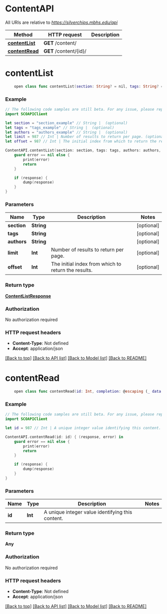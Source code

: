 # ContentAPI

All URIs are relative to *https://silverchips.mbhs.edu/api*

Method | HTTP request | Description
------------- | ------------- | -------------
[**contentList**](ContentAPI.md#contentlist) | **GET** /content/ | 
[**contentRead**](ContentAPI.md#contentread) | **GET** /content/{id}/ | 


# **contentList**
```swift
    open class func contentList(section: String? = nil, tags: String? = nil, authors: String? = nil, limit: Int? = nil, offset: Int? = nil, completion: @escaping (_ data: ContentListResponse?, _ error: Error?) -> Void)
```



### Example 
```swift
// The following code samples are still beta. For any issue, please report via http://github.com/OpenAPITools/openapi-generator/issues/new
import SCOAPIClient

let section = "section_example" // String |  (optional)
let tags = "tags_example" // String |  (optional)
let authors = "authors_example" // String |  (optional)
let limit = 987 // Int | Number of results to return per page. (optional)
let offset = 987 // Int | The initial index from which to return the results. (optional)

ContentAPI.contentList(section: section, tags: tags, authors: authors, limit: limit, offset: offset) { (response, error) in
    guard error == nil else {
        print(error)
        return
    }

    if (response) {
        dump(response)
    }
}
```

### Parameters

Name | Type | Description  | Notes
------------- | ------------- | ------------- | -------------
 **section** | **String** |  | [optional] 
 **tags** | **String** |  | [optional] 
 **authors** | **String** |  | [optional] 
 **limit** | **Int** | Number of results to return per page. | [optional] 
 **offset** | **Int** | The initial index from which to return the results. | [optional] 

### Return type

[**ContentListResponse**](ContentListResponse.md)

### Authorization

No authorization required

### HTTP request headers

 - **Content-Type**: Not defined
 - **Accept**: application/json

[[Back to top]](#) [[Back to API list]](../README.md#documentation-for-api-endpoints) [[Back to Model list]](../README.md#documentation-for-models) [[Back to README]](../README.md)

# **contentRead**
```swift
    open class func contentRead(id: Int, completion: @escaping (_ data: Any?, _ error: Error?) -> Void)
```



### Example 
```swift
// The following code samples are still beta. For any issue, please report via http://github.com/OpenAPITools/openapi-generator/issues/new
import SCOAPIClient

let id = 987 // Int | A unique integer value identifying this content.

ContentAPI.contentRead(id: id) { (response, error) in
    guard error == nil else {
        print(error)
        return
    }

    if (response) {
        dump(response)
    }
}
```

### Parameters

Name | Type | Description  | Notes
------------- | ------------- | ------------- | -------------
 **id** | **Int** | A unique integer value identifying this content. | 

### Return type

**Any**

### Authorization

No authorization required

### HTTP request headers

 - **Content-Type**: Not defined
 - **Accept**: application/json

[[Back to top]](#) [[Back to API list]](../README.md#documentation-for-api-endpoints) [[Back to Model list]](../README.md#documentation-for-models) [[Back to README]](../README.md)

